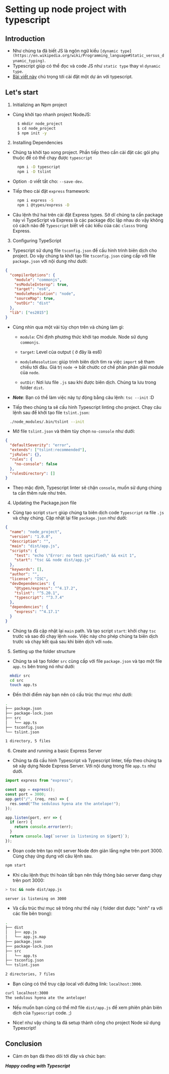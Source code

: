 # Setting up node project with typescript

## Introduction

- Như chúng ta đã biết JS là ngôn ngữ kiểu `[dynamic type](https://en.wikipedia.org/wiki/Programming_language#Static_versus_dynamic_typing)`.
- Typescript giúp có thể đọc và code JS như `static type` thay vì `dynamic type`.
- [Bài viết này](https://scotch.io/tutorials/setting-up-a-node-project-with-typescript) chú trọng tới cài đặt một dự án với typescript.

## Let's start

1. Initializing an Npm project

- Cùng khởi tạo nhanh project NodeJS:

  ```bash
    $ mkdir node_project
    $ cd node_project
    $ npm init -y
  ```

2. Installing Dependencies

- Chúng ta khởi tạo xong project. Phần tiếp theo cần cài đặt các gói phụ thuộc để có thể chạy được `typescript`

  ```bash
    npm i -D typescript
    npm i -D tslint
  ```

- Option `-D` viết tắt cho: `--save-dev`.
- Tiếp theo cài đặt `express` framework:

  ```bash
    npm i express -S
    npm i @types/express -D
  ```

- Câu lệnh thứ hai trên cài đặt Express types. Sở dĩ chúng ta cần package này vì TypeScript và Express là các package độc lập nhau do vậy không có cách nào để `Typescript` biết về các kiểu của các `classs` trong Express.

3. Configuring TypeScript

- Typescript sử dụng file `tsconfig.json` để cấu hình trình biên dịch cho project. Do vậy chúng ta khởi tạo file `tsconfig.json` cùng cấp với file `package.json` với nội dung như dưới:

```json
{
  "compilerOptions": {
    "module": "commonjs",
    "esModuleInterop": true,
    "target": "es6",
    "moduleResolution": "node",
    "sourceMap": true,
    "outDir": "dist"
  },
  "lib": ["es2015"]
}
```

- Cùng nhìn qua một vài tùy chọn trên và chúng làm gì:

  - `module`: Chỉ định phương thức khởi tạo module. Node sử dụng `commonjs`.

  - `target`: Level của output ( ở đây là es6)

  - `moduleResolution`: giúp trình biên dịch tìm ra việc `import` sẽ tham chiếu tới đâu. Giá trị `node` -> bắt chước cơ chế phân phân giải module của `node`.

  - `outDir`: Nơi lưu file `.js` sau khi được biên dịch. Chúng ta lưu trong folder `dist`.

- **_Note_**: Bạn có thể làm việc này tự động bằng câu lệnh: `tsc --init` :D

- Tiếp theo chúng ta sẽ cấu hình Typescript linting cho project. Chạy câu lệnh sau để khởi tạo file `tslint.json`:

```sh
  ./node_modules/.bin/tslint --init
```

- Mở file `tslint.json` và thêm tùy chọn `no-console` như dưới:

```json
{
  "defaultSeverity": "error",
  "extends": ["tslint:recommended"],
  "jsRules": {},
  "rules": {
    "no-console": false
  },
  "rulesDirectory": []
}
```

- Theo mặc định, Typescript linter sẽ chặn `console`, muốn sử dụng chúng ta cần thêm rule như trên.

4. Updating the Package.json file

- Cùng tạo script `start` giúp chúng ta biên dịch code `Typescript` ra file `.js` và chạy chúng. Cập nhật lại file `package.json` như dưới:

```json
{
  "name": "node_project",
  "version": "1.0.0",
  "description": "",
  "main": "dist/app.js",
  "scripts": {
    "test": "echo \"Error: no test specified\" && exit 1",
    "start": "tsc && node dist/app.js"
  },
  "keywords": [],
  "author": "",
  "license": "ISC",
  "devDependencies": {
    "@types/express": "^4.17.2",
    "tslint": "^5.20.1",
    "typescript": "^3.7.4"
  },
  "dependencies": {
    "express": "^4.17.1"
  }
}
```

- Chúng ta đã cập nhật lại `main` path. Và tạo script `start`: khởi chạy `tsc` trước và sao đó chạy lệnh `node`. Việc này cho phép chúng ta biên dịch trước và chạy kết quả sau khi biên dịch với `node`.

5. Setting up the folder structure

- Chúng ta sẽ tạo folder `src` cùng cấp với file `package.json` và tạo một file `app.ts` bên trong nó như dưới:

```sh
  mkdir src
  cd src
  touch app.ts
```

- Đến thời điểm này bạn nên có cấu trúc thư mục như dưới:

```sh
.
├── package.json
├── package-lock.json
├── src
│   └── app.ts
├── tsconfig.json
└── tslint.json

1 directory, 5 files
```

6. Create and running a basic Express Server

- Chúng ta đã cấu hình Typescript và Typescript linter, tiếp theo chúng ta sẽ xây dựng Node Express Server. Với nội dung trong file `app.ts` như dưới.

```javascript
import express from "express";

const app = express();
const port = 3000;
app.get("/", (req, res) => {
  res.send("The sedulous hyena ate the antelope!");
});

app.listen(port, err => {
  if (err) {
    return console.error(err);
  }
  return console.log(`server is listening on ${port}`);
});
```

- Đoạn code trên tạo một server Node đơn giản lắng nghe trên port 3000. Cùng chạy ứng dụng với câu lệnh sau.

```sh
npm start
```

- Khi câu lệnh thực thi hoàn tất bạn nên thấy thông báo server đang chạy trên port 3000:

```sh
> tsc && node dist/app.js

server is listening on 3000
```

- Và cấu trúc thư mục sẽ trông như thế này ( folder dist được "xinh" ra với các file bên trong):

```sh
.
├── dist
│   ├── app.js
│   └── app.js.map
├── package.json
├── package-lock.json
├── src
│   └── app.ts
├── tsconfig.json
└── tslint.json

2 directories, 7 files
```

- Bạn cũng có thể truy cập local với đường link: `localhost:3000`.

```sh
curl localhost:3000
The sedulous hyena ate the antelope!
```

- Nếu muốn bạn cũng có thể mở file `dist/app.js` để xem phiên phản biên dịch của `Typescript` code. ;)

- Nice! như vậy chúng ta đã setup thành công cho project Node sử dụng Typescript!

## Conclusion

- Cảm ơn bạn đã theo dõi tới đây và chúc bạn:

**_Happy coding with Typescript_**
